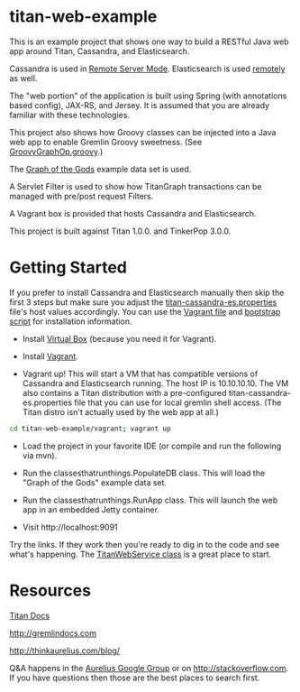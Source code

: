 titan-web-example
=================
This is an example project that shows one way to build a RESTful Java web app around Titan, Cassandra, and Elasticsearch.

Cassandra is used in [Remote Server Mode](http://s3.thinkaurelius.com/docs/titan/1.0.0/cassandra.html#_remote_server_mode). Elasticsearch is used [remotely](http://s3.thinkaurelius.com/docs/titan/1.0.0/elasticsearch.html#es-cfg-transportclient-legacy) as well.

The "web portion" of the application is built using Spring (with annotations based config), JAX-RS, and Jersey. It is assumed that you are already familiar with these technologies.

This project also shows how Groovy classes can be injected into a Java web app to enable Gremlin Groovy sweetness. (See [GroovyGraphOp.groovy](src/main/groovy/com/thinkaurelius/titan/webexample/GroovyGraphOp.groovy).)

The [Graph of the Gods](http://s3.thinkaurelius.com/docs/titan/1.0.0/getting-started.html) example data set is used.

A Servlet Filter is used to show how TitanGraph transactions can be managed with pre/post request Filters.

A Vagrant box is provided that hosts Cassandra and Elasticsearch.

This project is built against Titan 1.0.0. and TinkerPop 3.0.0.

Getting Started
===============

If you prefer to install Cassandra and Elasticsearch manually then skip the first 3 steps but make sure you adjust the [titan-cassandra-es.properties](src/main/resources/titan-web-example/config/titan-cassandra-es.properties) file's host values accordingly. You can use the [Vagrant file](vagrant/Vagrantfile) and [bootstrap script](vagrant/bootstrap.sh) for installation information.

- Install [Virtual Box](https://www.virtualbox.org/wiki/Downloads) (because you need it for Vagrant).

- Install [Vagrant](https://docs.vagrantup.com/v2/installation/).

- Vagrant up! This will start a VM that has compatible versions of Cassandra and Elasticsearch running. The host IP is 10.10.10.10. The VM also contains a Titan distribution with a pre-configured titan-cassandra-es.properties file that you can use for local gremlin shell access. (The Titan distro isn't actually used by the web app at all.)
```bash
cd titan-web-example/vagrant; vagrant up
```
- Load the project in your favorite IDE (or compile and run the following via mvn).

- Run the classesthatrunthings.PopulateDB class. This will load the "Graph of the Gods" example data set.

- Run the classesthatrunthings.RunApp class. This will launch the web app in an embedded Jetty container.

- Visit http://localhost:9091

Try the links. If they work then you're ready to dig in to the code and see what's happening. The [TitanWebService class](src/main/java/com/thinkaurelius/titan/webexample/TitanWebService.java) is a great place to start.

Resources
=========

[Titan Docs](http://s3.thinkaurelius.com/docs/titan/0.5.0-SNAPSHOT/)

http://gremlindocs.com

http://thinkaurelius.com/blog/

Q&A happens in the [Aurelius Google Group](https://groups.google.com/forum/#!forum/aureliusgraphs) or on http://stackoverflow.com. If you have questions then those are the best places to search first.
